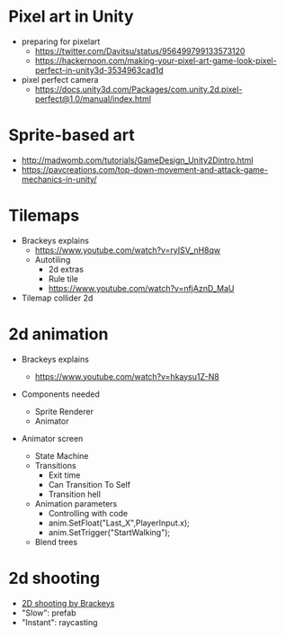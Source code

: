 # Pixel art in Unity




- preparing for pixelart
  - https://twitter.com/Davitsu/status/956499799133573120
  - https://hackernoon.com/making-your-pixel-art-game-look-pixel-perfect-in-unity3d-3534963cad1d
- pixel perfect camera
  - https://docs.unity3d.com/Packages/com.unity.2d.pixel-perfect@1.0/manual/index.html


# Sprite-based art

- http://madwomb.com/tutorials/GameDesign_Unity2Dintro.html
- https://pavcreations.com/top-down-movement-and-attack-game-mechanics-in-unity/

# Tilemaps

- Brackeys explains
  - https://www.youtube.com/watch?v=ryISV_nH8qw
  - Autotiling
    - 2d extras
    - Rule tile
    - https://www.youtube.com/watch?v=nfjAznD_MaU
- Tilemap collider 2d
# 2d animation

- Brackeys explains
  - https://www.youtube.com/watch?v=hkaysu1Z-N8
- Components needed
  - Sprite Renderer
  - Animator

- Animator screen
  - State Machine
  - Transitions
    - Exit time
    - Can Transition To Self
    - Transition hell
  - Animation parameters
    - Controlling with code
    - anim.SetFloat("Last_X",PlayerInput.x);
    - anim.SetTrigger("StartWalking"); 
  - Blend trees

# 2d shooting

- [2D shooting by Brackeys](https://www.youtube.com/watch?v=wkKsl1Mfp5M)
- "Slow": prefab
- "Instant": raycasting